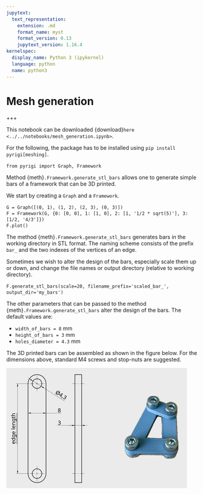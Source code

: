 ```yaml
---
jupytext:
  text_representation:
    extension: .md
    format_name: myst
    format_version: 0.13
    jupytext_version: 1.16.4
kernelspec:
  display_name: Python 3 (ipykernel)
  language: python
  name: python3
---
```


# Mesh generation

+++

This notebook can be downloaded {download}`here <../../notebooks/mesh_generation.ipynb>`.

For the following, the package has to be installed using `pip install pyrigi[meshing]`.

```{code-cell} ipython3
from pyrigi import Graph, Framework
```

Method {meth}`.Framework.generate_stl_bars` allows one to generate simple bars of a framework that can be 3D printed.

We start by creating a `Graph` and a `Framework`.


```{code-cell} ipython3
G = Graph([(0, 1), (1, 2), (2, 3), (0, 3)])
F = Framework(G, {0: [0, 0], 1: [1, 0], 2: [1, '1/2 * sqrt(5)'], 3: [1/2, '4/3']})
F.plot()
```

The method {meth}`.Framework.generate_stl_bars` generates bars
in the working directory in STL format.
The naming scheme consists of the prefix `bar_` and the two indexes
of the vertices of an edge.

Sometimes we wish to alter the design of the bars, especially scale them up or down,
and change the file names or output directory (relative to working directory).

```{code-cell} ipython3
F.generate_stl_bars(scale=20, filename_prefix='scaled_bar_', output_dir='my_bars')
```

The other parameters that can be passed to the method {meth}`.Framework.generate_stl_bars` alter
the design of the bars. The default values are:

- `width_of_bars = 8` mm
- `height_of_bars = 3` mm
- `holes_diameter = 4.3` mm

The 3D printed bars can be assembled as shown in the figure below. For the dimensions above,
standard M4 screws and stop-nuts are suggested.

![Assembled Framework](images/framework_3d_printed.png)




